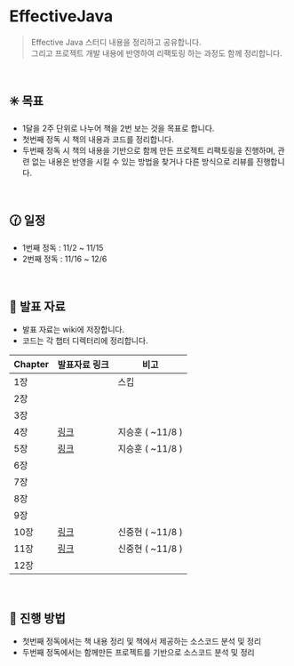 # EffectiveJava
> Effective Java 스터디 내용을 정리하고 공유합니다.  
> 그리고 프로젝트 개발 내용에 반영하여 리팩토링 하는 과정도 함께 정리합니다.  


<br/>

## :eight_spoked_asterisk:  목표
- 1달을 2주 단위로 나누어 책을 2번 보는 것을 목표로 합니다.
- 첫번째 정독 시 책의 내용과 코드를 정리합니다.
- 두번째 정독 시 책의 내용을 기반으로 함께 만든 프로젝트 리팩토링을 진행하며, 관련 없는 내용은 반영을 시킬 수 있는 방법을 찾거나 다른 방식으로 리뷰를 진행합니다.

<br/>


## :clock130: 일정
- 1번째 정독 : 11/2 ~ 11/15
- 2번째 정독 : 11/16 ~ 12/6


<br/>

## :link: 발표 자료
- 발표 자료는 wiki에 저장합니다.
- 코드는 각 챕터 디렉터리에 정리합니다.

| Chapter | 발표자료 링크 | 비고 |
| ----- | ----- | ----- |
| 1장 |  | 스킵 |
| 2장 | |  |
| 3장 | |  |
| 4장 | [링크][CH4] | 지승훈 ( ~11/8 ) |
| 5장 | [링크][CH5]| 지승훈 ( ~11/8 ) |
| 6장 | |  |
| 7장 | |  |
| 8장 | |  |
| 9장 | |  |
| 10장 | [링크][CH10]| 신중현 ( ~11/8 ) |
| 11장 | [링크][CH11] | 신중현 ( ~11/8 ) |
| 12장 | | |



<br/>

## :beginner: 진행 방법
- 첫번째 정독에서는 책 내용 정리 및 책에서 제공하는 소스코드 분석 및 정리
- 두번째 정독에서는 함께만든 프로젝트를 기반으로 소스코드 분석 및 정리


<br/>


[//]: # (These are reference links used in the body of this note and get stripped out when the markdown processor does its job. There is no need to format nicely because it shouldn't be seen. Thanks SO - http://stackoverflow.com/questions/4823468/store-comments-in-markdown-syntax)
   [CH2]: <>
   [CH3]: <>
   [CH4]: <https://github.com/t0e8r1r4y/EffectiveJava/wiki/chapter4.-%ED%81%B4%EB%9E%98%EC%8A%A4%EC%99%80-%EC%9D%B8%ED%84%B0%ED%8E%98%EC%9D%B4%EC%8A%A4>
   [CH5]: <https://github.com/t0e8r1r4y/EffectiveJava/wiki/chapter5.-%EC%A0%9C%EB%84%A4%EB%A6%AD>
   [CH6]: <>
   [CH7]: <>
   [CH8]: <>
   [CH9]: <>
   [CH10]: <https://github.com/t0e8r1r4y/EffectiveJava/wiki/chapter10.-%EC%98%88%EC%99%B8>
   [CH11]: <https://github.com/t0e8r1r4y/EffectiveJava/wiki/chapter11.-%EB%8F%99%EC%8B%9C%EC%84%B1>
   [CH12]: <>
